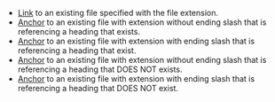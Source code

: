 *   [Link](/docs/getting_started/getting-started.md) to an existing file specified with the file extension.
*   [Anchor](/docs/getting_started/getting-started.md#models) to an existing file with extension without ending slash that is referencing a heading that exists.
*   [Anchor](/docs/getting_started/getting-started.md/#models) to an existing file with extension with ending slash that is referencing a heading that exist.
*   [Anchor](/docs/getting_started/getting-started.md#missing) to an existing file with extension without ending slash that is referencing a heading that DOES NOT exists.
*   [Anchor](/docs/getting_started/getting-started.md/#missing) to an existing file with extension with ending slash that is referencing a heading that DOES NOT exist.
